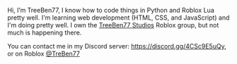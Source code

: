 Hi, I’m TreeBen77, I know how to code things in Python and Roblox Lua pretty well. I'm learning web development (HTML, CSS, and JavaScript) and I'm doing pretty well. I own the [TreeBen77 Studios](https://roblox.com/groups/9697297) Roblox group, but not much is happening there.

You can contact me in my Discord server: https://discord.gg/4CSc9E5uQy, or on Roblox [@TreBen77](https://www.roblox.com/users/287113233)

<!---
TreeBen77/TreeBen77 is a ✨ special ✨ repository because its `README.md` (this file) appears on your GitHub profile.
You can click the Preview link to take a look at your changes.
--->
